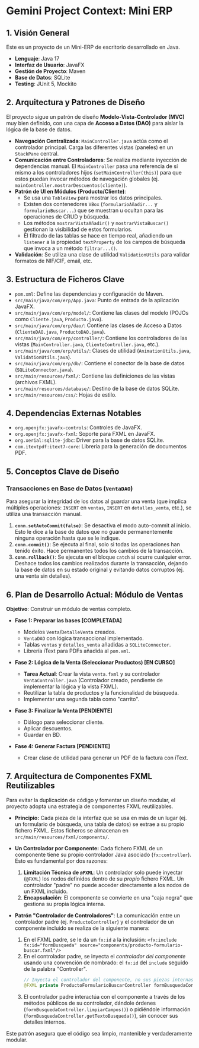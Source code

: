 # Gemini Project Context: Mini ERP

## 1. Visión General

Este es un proyecto de un Mini-ERP de escritorio desarrollado en Java.

- **Lenguaje**: Java 17
- **Interfaz de Usuario**: JavaFX
- **Gestión de Proyecto**: Maven
- **Base de Datos**: SQLite
- **Testing**: JUnit 5, Mockito

## 2. Arquitectura y Patrones de Diseño

El proyecto sigue un patrón de diseño **Modelo-Vista-Controlador (MVC)** muy bien definido, con una capa de **Acceso a Datos (DAO)** para aislar la lógica de la base de datos.

- **Navegación Centralizada**: `MainController.java` actúa como el controlador principal. Carga las diferentes vistas (paneles) en un `StackPane` central.
- **Comunicación entre Controladores**: Se realiza mediante inyección de dependencias manual. El `MainController` pasa una referencia de sí mismo a los controladores hijos (`setMainController(this)`) para que estos puedan invocar métodos de navegación globales (ej. `mainController.mostrarDescuentos(cliente)`).
- **Patrón de UI en Módulos (Producto/Cliente)**:
    - Se usa una `TableView` para mostrar los datos principales.
    - Existen dos contenedores `VBox` (`formularioAñadir...` y `formularioBuscar...`) que se muestran u ocultan para las operaciones de CRUD y búsqueda.
    - Los métodos `mostrarVistaAñadir()` y `mostrarVistaBuscar()` gestionan la visibilidad de estos formularios.
    - El filtrado de las tablas se hace en tiempo real, añadiendo un `listener` a la propiedad `textProperty` de los campos de búsqueda que invoca a un método `filtrar...()`.
- **Validación**: Se utiliza una clase de utilidad `ValidationUtils` para validar formatos de NIF/CIF, email, etc.

## 3. Estructura de Ficheros Clave

- `pom.xml`: Define las dependencias y configuración de Maven.
- `src/main/java/com/erp/App.java`: Punto de entrada de la aplicación JavaFX.
- `src/main/java/com/erp/model/`: Contiene las clases del modelo (POJOs como `Cliente.java`, `Producto.java`).
- `src/main/java/com/erp/dao/`: Contiene las clases de Acceso a Datos (`ClienteDAO.java`, `ProductoDAO.java`).
- `src/main/java/com/erp/controller/`: Contiene los controladores de las vistas (`MainController.java`, `ClienteController.java`, etc.).
- `src/main/java/com/erp/utils/`: Clases de utilidad (`AnimationUtils.java`, `ValidationUtils.java`).
- `src/main/java/com/erp/db/`: Contiene el conector de la base de datos (`SQLiteConnector.java`).
- `src/main/resources/fxml/`: Contiene las definiciones de las vistas (archivos FXML).
- `src/main/resources/database/`: Destino de la base de datos SQLite.
- `src/main/resources/css/`: Hojas de estilo.

## 4. Dependencias Externas Notables

- `org.openjfx:javafx-controls`: Controles de JavaFX.
- `org.openjfx:javafx-fxml`: Soporte para FXML en JavaFX.
- `org.xerial:sqlite-jdbc`: Driver para la base de datos SQLite.
- `com.itextpdf:itext7-core`: Librería para la generación de documentos PDF.

## 5. Conceptos Clave de Diseño

### Transacciones en Base de Datos (`VentaDAO`)
Para asegurar la integridad de los datos al guardar una venta (que implica múltiples operaciones: `INSERT` en `ventas`, `INSERT` en `detalles_venta`, etc.), se utiliza una transacción manual.

1.  **`conn.setAutoCommit(false)`**: Se desactiva el modo auto-commit al inicio. Esto le dice a la base de datos que no guarde permanentemente ninguna operación hasta que se le indique.
2.  **`conn.commit()`**: Se ejecuta al final, solo si todas las operaciones han tenido éxito. Hace permanentes todos los cambios de la transacción.
3.  **`conn.rollback()`**: Se ejecuta en el bloque `catch` si ocurre cualquier error. Deshace todos los cambios realizados durante la transacción, dejando la base de datos en su estado original y evitando datos corruptos (ej. una venta sin detalles).

## 6. Plan de Desarrollo Actual: Módulo de Ventas

**Objetivo**: Construir un módulo de ventas completo.

- **Fase 1: Preparar las bases [COMPLETADA]**
    - Modelos `Venta`/`DetalleVenta` creados.
    - `VentaDAO` con lógica transaccional implementado.
    - Tablas `ventas` y `detalles_venta` añadidas a `SQLiteConnector`.
    - Librería iText para PDFs añadida al `pom.xml`.

- **Fase 2: Lógica de la Venta (Seleccionar Productos) [EN CURSO]**
    - **Tarea Actual**: Crear la vista `venta.fxml` y su controlador `VentaController.java` (Controlador creado, pendiente de implementar la lógica y la vista FXML).
    - Reutilizar la tabla de productos y la funcionalidad de búsqueda.
    - Implementar una segunda tabla como "carrito".

- **Fase 3: Finalizar la Venta [PENDIENTE]**
    - Diálogo para seleccionar cliente.
    - Aplicar descuentos.
    - Guardar en BD.

- **Fase 4: Generar Factura [PENDIENTE]**
    - Crear clase de utilidad para generar un PDF de la factura con iText.

## 7. Arquitectura de Componentes FXML Reutilizables

Para evitar la duplicación de código y fomentar un diseño modular, el proyecto adopta una estrategia de componentes FXML reutilizables.

- **Principio:** Cada pieza de la interfaz que se usa en más de un lugar (ej. un formulario de búsqueda, una tabla de datos) se extrae a su propio fichero FXML. Estos ficheros se almacenan en `src/main/resources/fxml/components/`.

- **Un Controlador por Componente:** Cada fichero FXML de un componente tiene su propio controlador Java asociado (`fx:controller`). Esto es fundamental por dos razones:
    1.  **Limitación Técnica de `@FXML`**: Un controlador solo puede inyectar (`@FXML`) los nodos definidos dentro de su *propio* fichero FXML. Un controlador "padre" no puede acceder directamente a los nodos de un FXML incluido.
    2.  **Encapsulación**: El componente se convierte en una "caja negra" que gestiona su propia lógica interna.

- **Patrón "Controlador de Controladores"**: La comunicación entre un controlador padre (ej. `ProductoController`) y el controlador de un componente incluido se realiza de la siguiente manera:
    1.  En el FXML padre, se le da un `fx:id` a la inclusión:
        `<fx:include fx:id="formBusqueda" source="components/producto-formulario-buscar.fxml"/>`
    2.  En el controlador padre, se inyecta el *controlador del componente* usando una convención de nombrado: el `fx:id` del `include` seguido de la palabra "Controller".
        ```java
        // Inyecta el controlador del componente, no sus piezas internas
        @FXML private ProductoFormularioBuscarController formBusquedaController;
        ```
    3.  El controlador padre interactúa con el componente a través de los métodos públicos de su controlador, dándole órdenes (`formBusquedaController.limpiarCampos()`) o pidiéndole información (`formBusquedaController.getTextoBusqueda()`), sin conocer sus detalles internos.

Este patrón asegura que el código sea limpio, mantenible y verdaderamente modular.
